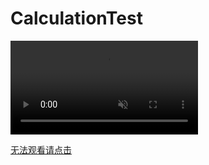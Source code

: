 # CalculationTest

<video src="https://yi-sheep.github.io/CalculationTest/Res/MP4/1.mp4" autoplay loop muted>你的浏览器不支持该视频!</video>

[无法观看请点击](https://yi-sheep.github.io/CalculationTest/Res/MP4/1.mp4)
